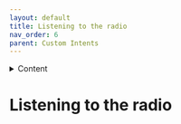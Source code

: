 ```yaml
---
layout: default
title: Listening to the radio
nav_order: 6
parent: Custom Intents
---
```


<details close markdown="block">
  <summary>
    Content
  </summary>
  {: .text-delta }
1. TOC
{:toc}
</details>

# Listening to the radio

<!-- One of the tasks we want our VA to complete is to play the radio whenever the user gives the needed command. We have selected the Music Player Daemon (mpd) as our server to play our selected web radio stations from. Unfortunately, we did not manage to get mpd to play sound in a Docker container, so you will install mpd locally on the Pi.

First, you will create a new directory called radio in the Pi's home directory.

```shell
mkdir radio
```

After changing into this new directory via ```cd radio```, you will need to install mpd on your Pi. You will also install mpc, a client that can drive mpd and is useful for testing mpd from the command line.

```shell
sudo apt-get -y install mpd mpc
```

Next, still in the radio directory, you will create another directory called playlists. This will hold the file containing our webradio stations but more about that later.

```shell
mkdir playlists
```

Change into this new directory via ```cd playlists```.

Now to the fun part. You will need to make a list containing the URLs of the mp3 streams for the radio stations you want your VA to play from. It is imperative that these URLs lead to a player that starts by itself without requiring the user to press play or anything similar. We have used URLs from [this site](https://www.chip.de/artikel/Webradio-Live-Stream-Alle-Sender-im-ueberblick_139924359.html) under the MP3 Stream column. Of course, these are German radio stations so will need to find ones for your preferred language.
-->

